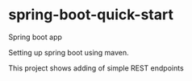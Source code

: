 # spring-boot-quick-start
Spring boot app

Setting up spring boot using maven.

This project shows adding of simple REST endpoints
